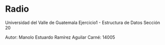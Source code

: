 # Radio
Universidad del Valle de Guatemala
Ejercicio1 - Estructura de Datos
Sección 20

Autor: Manolo Estuardo Ramírez Aguilar
Carné: 14005 
